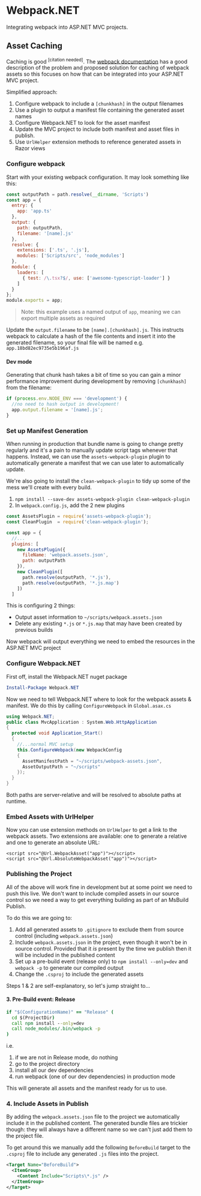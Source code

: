 # Webpack.NET

Integrating webpack into ASP.NET MVC projects.

## Asset Caching
Caching is good <sup>[citation needed]</sup>.  The [webpack documentation](https://webpack.js.org/guides/caching/#components/sidebar/sidebar.jsx) has a good description of the problem and proposed solution for caching of webpack assets so this focuses on how that can be integrated into your ASP.NET MVC project.

Simplified approach:
 1. Configure webpack to include a `[chunkhash]` in the output filenames
 2. Use a plugin to output a manifest file containing the generated asset names
 3. Configure Webpack.NET to look for the asset manifest
 4. Update the MVC project to include both manifest and asset files in publish.
 5. Use `UrlHelper` extension methods to reference generated assets in Razor views

### Configure webpack
Start with your existing webpack configuration.  It may look something like this:

```javascript
const outputPath = path.resolve(__dirname, 'Scripts')
const app = {
  entry: {
    app: 'app.ts'
  },
  output: {
    path: outputPath,
    filename: '[name].js'
  },
  resolve: {
    extensions: ['.ts', '.js'],
    modules: ['Scripts/src', 'node_modules']
  },
  module: {
    loaders: [
      { test: /\.tsx?$/, use: ['awesome-typescript-loader'] }
    ]
  }
};
module.exports = app;
```
> Note: this example uses a named output of `app`, meaning we can export multiple assets as required

Update the `output.filename` to be `[name].[chunkhash].js`.  This instructs webpack to calculate a hash of the file contents and insert it into the generated filename, so your final file will be named e.g. `app.18bd82ec9735e5b196af.js`

#### Dev mode
Generating that chunk hash takes a bit of time so you can gain a minor performance improvement during development by removing `[chunkhash]` from the filename:

```javascript
if (process.env.NODE_ENV === 'development') {
  //no need to hash output in development!
  app.output.filename = '[name].js';
}
```

### Set up Manifest Generation
When running in production that bundle name is going to change pretty regularly and it's a pain to manually update script tags whenever that happens.  Instead, we can use the `assets-webpack-plugin` plugin to automatically generate a manifest that we can use later to automatically update.

We're also going to install the `clean-webpack-plugin` to tidy up some of the mess we'll create with every build.

1. `npm install --save-dev assets-webpack-plugin clean-webpack-plugin`
2. In `webpack.config.js`, add the 2 new plugins
```javascript
const AssetsPlugin = require('assets-webpack-plugin');
const CleanPlugin  = require('clean-webpack-plugin');

const app = {
  //...
  plugins: [
    new AssetsPlugin({
      fileName: 'webpack.assets.json',
      path: outputPath
    }),
    new CleanPlugin([
      path.resolve(outputPath, '*.js'),
      path.resolve(outputPath, '*.js.map')
    ])
  ]
```
This is configuring 2 things:
* Output asset information to `~/scripts/webpack.assets.json`
* Delete any existing `*.js` or `*.js.map` that may have been created by previous builds

Now webpack will output everything we need to embed the resources in the ASP.NET MVC project

### Configure Webpack.NET
First off, install the Webpack.NET nuget package
```powershell
Install-Package Webpack.NET
```
Now we need to tell Webpack.NET where to look for the webpack assets & manifest.  We do this by calling `ConfigureWebpack` in `Global.asax.cs`

```csharp
using Webpack.NET;
public class MvcApplication : System.Web.HttpApplication
{
  protected void Application_Start()
  {
    //...normal MVC setup
    this.ConfigureWebpack(new WebpackConfig
    {
      AssetManifestPath = "~/scripts/webpack-assets.json",
      AssetOutputPath = "~/scripts"
    });
  }
}
```
Both paths are server-relative and will be resolved to absolute paths at runtime.

### Embed Assets with UrlHelper
Now you can use extension methods on `UrlHelper` to get a link to the webpack assets.  Two extensions are available: one to generate a relative and one to generate an absolute URL:

```razor
<script src="@Url.WebpackAsset("app")"></script>
<script src="@Url.AbsoluteWebpackAsset("app")"></script>
```

### Publishing the Project
All of the above will work fine in development but at some point we need to push this live.  We don't want to include compiled assets in our source control so we need a way to get everything building as part of an MsBuild Publish.

To do this we are going to:
1. Add all generated assets to `.gitignore` to exclude them from source control (including `webpack.assets.json`)
2. Include `webpack.assets.json` in the project, even though it won't be in source control.  Provided that it _is_ present by the time we publish then it will be included in the published content
3. Set up a pre-build event (release only) to `npm install --only=dev` and `webpack -p` to generate our compiled output
4. Change the `.csproj` to include the generated assets

Steps 1 & 2 are self-explanatory, so let's jump straight to...

#### 3. Pre-Build event: Release
```cmd
if "$(ConfigurationName)" == "Release" (
  cd $(ProjectDir)
  call npm install --only=dev
  call node_modules/.bin/webpack -p
)
```
i.e.
1. if we are not in Release mode, do nothing
2. go to the project directory
3. install all our dev dependencies
4. run webpack (one of our dev dependencies) in production mode

This will generate all assets and the manifest ready for us to use.

### 4. Include Assets in Publish
By adding the `webpack.assets.json` file to the project we automatically include it in the published content.  The generated bundle files are trickier though: they will always have a different name so we can't just add them to the project file.

To get around this we manually add the following `BeforeBuild` target to the `.csproj` file to include any generated `.js` files into the project.
```xml
<Target Name="BeforeBuild">
  <ItemGroup>
    <Content Include="Scripts\*.js" />
  </ItemGroup>
</Target>
```
